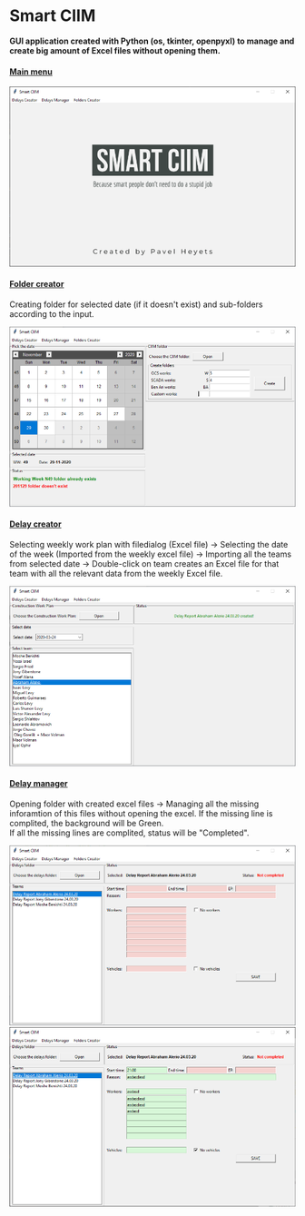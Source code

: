 # Smart CIIM
<b>GUI application created with Python (os, tkinter, openpyxl) to manage and create big amount of Excel files without opening them.</b>


#### <ins>Main menu</ins>
![alt text](https://raw.githubusercontent.com/pawelgates/Smart-CIIM/main/project%20pics/smart-ciim-main.png)
#### <ins>Folder creator</ins>
Creating folder for selected date (if it doesn't exist) and sub-folders according to the input.  

![alt text](https://raw.githubusercontent.com/pawelgates/Smart-CIIM/main/project%20pics/smart-ciim-fc.png)
#### <ins>Delay creator</ins>
Selecting weekly work plan with filedialog (Excel file) -> Selecting the date of the week (Imported from the weekly excel file) -> Importing all the teams from selected date -> Double-click on team creates an Excel file for that team with all the relevant data from the weekly Excel file.

![alt text](https://raw.githubusercontent.com/pawelgates/Smart-CIIM/main/project%20pics/smart-ciim-dc.png)
#### <ins>Delay manager</ins>
Opening folder with created excel files -> Managing all the missing inforamtion of this files without opening the excel. 
If the missing line is complited, the background will be Green.  
If all the missing lines are complited, status will be "Completed".

![alt text](https://raw.githubusercontent.com/pawelgates/Smart-CIIM/main/project%20pics/smart-ciim-dm.png)
![alt text](https://raw.githubusercontent.com/pawelgates/Smart-CIIM/main/project%20pics/smart-ciim-dm2.png)
